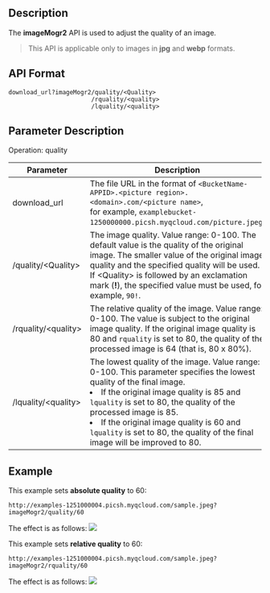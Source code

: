 ## Description

The **imageMogr2** API is used to adjust the quality of an image.

> This API is applicable only to images in **jpg** and **webp** formats.

## API Format

```
download_url?imageMogr2/quality/<Quality>
                       /rquality/<quality>
                       /lquality/<quality>						
```

## Parameter Description
Operation: quality

| Parameter | Description |
| ------------------- | ------------------------------------------------------------ |
| download_url | The file URL in the format of `<BucketName-APPID>.<picture region>.<domain>.com/<picture name>`, <br>for example, `examplebucket-1250000000.picsh.myqcloud.com/picture.jpeg`. |
| /quality/&lt;Quality>  | The image quality. Value range: 0-100. The default value is the quality of the original image. The smaller value of the original image quality and the specified quality will be used. If &lt;Quality&gt; is followed by an exclamation mark (**!**), the specified value must be used, for example, `90!`. |
| /rquality/&lt;quality> | The relative quality of the image. Value range: 0-100. The value is subject to the original image quality. If the original image quality is 80 and `rquality` is set to 80, the quality of the processed image is 64 (that is, 80 x 80%). |
| /lquality/&lt;quality> | The lowest quality of the image. Value range: 0-100. This parameter specifies the lowest quality of the final image. <li>If the original image quality is 85 and `lquality` is set to 80, the quality of the processed image is 85.<li> If the original image quality is 60 and `lquality` is set to 80, the quality of the final image will be improved to 80. |


## Example
This example sets **absolute quality** to 60:
```
http://examples-1251000004.picsh.myqcloud.com/sample.jpeg?imageMogr2/quality/60
```

The effect is as follows:
![](https://main.qcloudimg.com/raw/499501182b2989899116d958f94368a5.jpeg)

This example sets **relative quality** to 60:

```
http://examples-1251000004.picsh.myqcloud.com/sample.jpeg?imageMogr2/rquality/60
```

The effect is as follows:
![](https://main.qcloudimg.com/raw/7b111c90aca02d94d0f11991d92e64cb.jpeg)